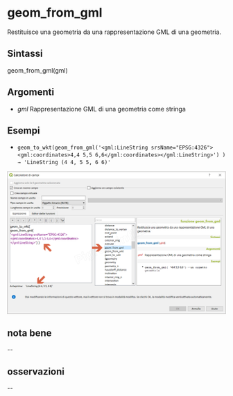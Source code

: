 # geom_from_gml

Restituisce una geometria da una rappresentazione GML di una geometria.

## Sintassi

geom_from_gml(gml)

## Argomenti

* _gml_ Rappresentazione GML di una geometria come stringa

## Esempi

* `geom_to_wkt(geom_from_gml('<gml:LineString srsName="EPSG:4326"><gml:coordinates>4,4 5,5 6,6</gml:coordinates></gml:LineString>') )  → 'LineString (4 4, 5 5, 6 6)'`

![](/img/geometria/geom_from_gml/geom_from_gml1.png)

## nota bene

--

## osservazioni

--